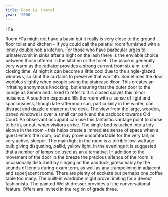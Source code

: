 ```yaml
---
title: Room 1a, Hostel
year: '2006'
---
```


H1a

Room H1a might not have a basin but it really is very close to the ground floor toilet and kitchen - if you could call the palatial room furnished with a lonely double hob a kitchen. For those who have particular urges to urinate/vomit in sinks after a night on the lash there is the enviable choice between those offered in the kitchen or the toilet. The place is generally very warm as the radiator provides a strong current from six a.m. until closing time. At night it can become a little cool due to the single-glazed windows, so shut the curtains to preserve that warmth. Sometimes the door wobbles slightly when people swing the staircase door. This creates an irritating anonymous knocking, but ensuring that the outer door to the lounge as Senem and I liked to refer to it is closed solves this minor nuisance. A southern exposure fills the room with a sense of light and spaciousness, though late-afternoon sun, particularly in the winter, can distract and dazzle a reader at the desk. The view from the large, wooden, paned windows is over a small car park and the paddock towards Old Court. An observant occupant can use this fantastic vantage point to chose to be in, or out, when visitors arrive. The single bed is tucked into a tidy alcove in the room - this helps create a immediate sense of space when a guest enters the room, but may prove uncomfortable for the very tall, or very active, sleeper. The main light in the room is a terrible low-wattage bulb giving disgusting, pallid, yellow light. In the evenings it is suggested that a number of lamps be used as an alternative. In addition to the movement of the door in the breeze the precious silence of the room is occasionally disturbed by singing on the paddock, presumably by the sounds of tennis during exam term, as well as any trampolining in adjacent and superjacent rooms. There are plenty of sockets but perhaps one coffee table too many. The built-in wardrobe might prove limiting for a devout fashionista. The painted Welsh dresser provides a fine conversational feature. Offers are invited in the region of grade three.